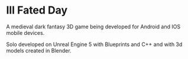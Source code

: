# Ill Fated Day 
A medieval dark fantasy 3D game being developed for Android and IOS mobile devices.

Solo developed on Unreal Engine 5 with Blueprints and C++ and with 3d models created in Blender.
